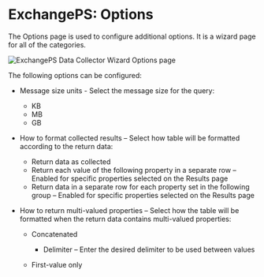 # ExchangePS: Options

The Options page is used to configure additional options. It is a wizard page for all of the
categories.

![ExchangePS Data Collector Wizard Options page](/img/product_docs/accessanalyzer/install/application/options.webp)

The following options can be configured:

- Message size units - Select the message size for the query:

  - KB
  - MB
  - GB

- How to format collected results – Select how table will be formatted according to the return data:

  - Return data as collected
  - Return each value of the following property in a separate row – Enabled for specific
    properties selected on the Results page
  - Return data in a separate row for each property set in the following group – Enabled for
    specific properties selected on the Results page

- How to return multi-valued properties – Select how the table will be formatted when the return
  data contains multi-valued properties:

  - Concatenated

    - Delimiter – Enter the desired delimiter to be used between values

  - First-value only
